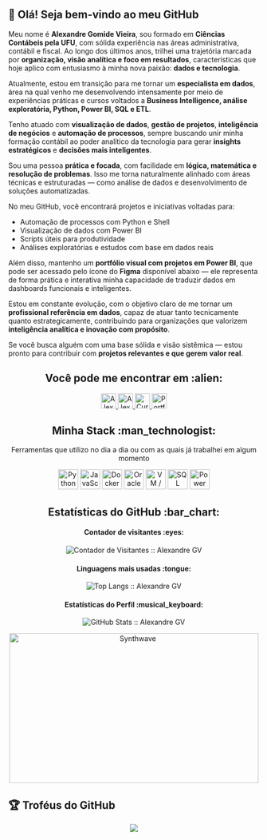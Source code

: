 ## 👋 Olá! Seja bem-vindo ao meu GitHub

Meu nome é **Alexandre Gomide Vieira**, sou formado em **Ciências Contábeis pela UFU**, com sólida experiência nas áreas administrativa, contábil e fiscal. Ao longo dos últimos anos, trilhei uma trajetória marcada por **organização, visão analítica e foco em resultados**, características que hoje aplico com entusiasmo à minha nova paixão: **dados e tecnologia**.

Atualmente, estou em transição para me tornar um **especialista em dados**, área na qual venho me desenvolvendo intensamente por meio de experiências práticas e cursos voltados a **Business Intelligence, análise exploratória, Python, Power BI, SQL e ETL**.

Tenho atuado com **visualização de dados**, **gestão de projetos**, **inteligência de negócios** e **automação de processos**, sempre buscando unir minha formação contábil ao poder analítico da tecnologia para gerar **insights estratégicos** e **decisões mais inteligentes**.

Sou uma pessoa **prática e focada**, com facilidade em **lógica, matemática e resolução de problemas**. Isso me torna naturalmente alinhado com áreas técnicas e estruturadas — como análise de dados e desenvolvimento de soluções automatizadas.

No meu GitHub, você encontrará projetos e iniciativas voltadas para:

- Automação de processos com Python e Shell
- Visualização de dados com Power BI
- Scripts úteis para produtividade
- Análises exploratórias e estudos com base em dados reais

Além disso, mantenho um **portfólio visual com projetos em Power BI**, que pode ser acessado pelo ícone do **Figma** disponível abaixo — ele representa de forma prática e interativa minha capacidade de traduzir dados em dashboards funcionais e inteligentes.

Estou em constante evolução, com o objetivo claro de me tornar um **profissional referência em dados**, capaz de atuar tanto tecnicamente quanto estrategicamente, contribuindo para organizações que valorizem **inteligência analítica e inovação com propósito**.

Se você busca alguém com uma base sólida e visão sistêmica — estou pronto para contribuir com **projetos relevantes e que gerem valor real**.

<h2 align="center">Você pode me encontrar em :alien:</h2>

<p align="center">
  <a href="https://www.linkedin.com/in/alexandregv">
    <img src="https://www.vectorlogo.zone/logos/linkedin/linkedin-icon.svg" alt="Alexandre GV's LinkedIn Profile" height="30" width="30">
  </a>

  <a href="mailto:alexandregv22@gmail.com">
    <img src="https://www.vectorlogo.zone/logos/gmail/gmail-icon.svg" alt="Alexandre GV's Email" height="30" width="30">
  </a>
<a href="https://1drv.ms/w/c/8ebcf51762e95b7c/EaANCjatKIlLi-CWpaffIR8BOvBlzd1vsl68-TNy5CkEkg" target="_blank">
  <img src="https://img.icons8.com/plasticine/100/resume.png" alt="Currículo de Alexandre GV" height="30" width="30">
</a>
  <a href="https://www.figma.com/file/EXEMPLO_DO_SEU_PORTFOLIO" target="_blank">
    <img src="https://img.icons8.com/color/48/figma--v1.png" alt="Portfólio Power BI de Alexandre GV" height="30" width="30">
  </a>
</p>

<h2 align="center">Minha Stack :man_technologist:</h2>

<p align="center">Ferramentas que utilizo no dia a dia ou com as quais já trabalhei em algum momento</p>
<p align="center">
  <img src="https://cdn.jsdelivr.net/gh/devicons/devicon/icons/python/python-original.svg" alt="Python" width="40" height="40"/>
  <img src="https://cdn.jsdelivr.net/gh/devicons/devicon/icons/javascript/javascript-original.svg" alt="JavaScript" width="40" height="40"/>
  <img src="https://cdn.jsdelivr.net/gh/devicons/devicon/icons/docker/docker-original.svg" alt="Docker" width="40" height="40"/>
  <img src="https://cdn.jsdelivr.net/gh/devicons/devicon/icons/oracle/oracle-original.svg" alt="Oracle" width="40" height="40"/>
  <img src="https://cdn.jsdelivr.net/gh/devicons/devicon/icons/vagrant/vagrant-original.svg" alt="VM / Vagrant" width="40" height="40"/>
  <img src="https://img.icons8.com/color/48/000000/microsoft-sql-server.png" alt="SQL Server" width="40" height="40"/>
  <img src="https://img.icons8.com/color/48/000000/power-bi.png" alt="Power BI" width="40" height="40"/>
</p>

<h2 align="center">Estatísticas do GitHub :bar_chart:</h2>

<h4 align="center">Contador de visitantes :eyes:</h4>

<p align="center">
  <img src="https://profile-counter.glitch.me/alexandregv22/count.svg" alt="Contador de Visitantes :: Alexandre GV" />
</p>

<h4 align="center">Linguagens mais usadas :tongue:</h4>

<p align="center">
  <img src="https://github-readme-stats.vercel.app/api/top-langs/?username=alexandregv22&langs_count=10&theme=tokyonight&layout=compact" alt="Top Langs :: Alexandre GV" />
</p>

<h4 align="center">Estatísticas do Perfil :musical_keyboard:</h4>

<p align="center">
  <img src="https://github-readme-stats.vercel.app/api?username=alexandregv22&show_icons=true&theme=synthwave" alt="GitHub Stats :: Alexandre GV" />
</p>

<p align="center">
  <img src="https://thumbs.gfycat.com/GoodnaturedFondGaur-size_restricted.gif" alt="Synthwave" height="300" width="500">
</p>

## 🏆 Troféus do GitHub

<p align="center">
  <img src="https://github-profile-trophy.vercel.app/?username=alexandregv22&theme=radical&no-bg=true&no-frame=true&column=6" />
</p>

